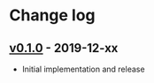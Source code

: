 # Change log

## [v0.1.0] - 2019-12-xx

* Initial implementation and release

[v0.1.0]: https://github.com/piotrmurach/strings-truncation/compare/v0.1.0
